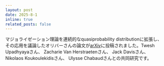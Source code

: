 ```yaml
---
layout: post
date: 2025-8-1
inline: true
related_posts: false
---
```

マジョライゼーション理論を連続的なquasiprobability distributionに拡張し、その応用を議論したオリバーさんの論文が[arXiv](https://arxiv.org/abs/2507.22986)に投稿されました。Twesh Upadhyayaさん、 Zacharie Van Herstraetenさん、 Jack Davisさん、 Nikolaos Koukoulekidisさん、 Ulysse Chabaudさんとの共同研究です。

